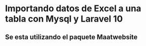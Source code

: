 # Importando datos de Excel a una tabla con Mysql y Laravel 10

## Se esta utilizando el paquete Maatwebsite